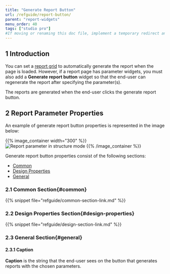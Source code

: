 ```yaml
---
title: "Generate Report Button"
url: /refguide/report-button/
parent: "report-widgets"
menu_order: 40
tags: ["studio pro"]
#If moving or renaming this doc file, implement a temporary redirect and let the respective team know they should update the URL in the product. See Mapping to Products for more details.
---
```


## 1 Introduction

You can set a [report grid](report-grid) to automatically generate the report when the page is loaded. However, if a report page has parameter widgets, you must also add a **Generate report button** widget so that the end-user can regenerate the report after specifying the parameter(s).

The reports are generated when the end-user clicks the generate report button.

## 2 Report Parameter Properties

An example of generate report button properties is represented in the image below:

{{% image_container width="300" %}}![Report parameter in structure mode](attachments/report-widgets/generate-report-button-properties.png)
{{% /image_container %}}

Generate report button properties consist of the following sections:

* [Common](#common)
* [Design Properties](#design-properties)
* [General](#general)

### 2.1 Common Section{#common}

{{% snippet file="refguide/common-section-link.md" %}}

### 2.2 Design Properties Section{#design-properties}

{{% snippet file="refguide/design-section-link.md" %}}

### 2.3 General Section{#general}

#### 2.3.1 Caption

**Caption** is the string that the end-user sees on the button that generates reports with the chosen parameters.
